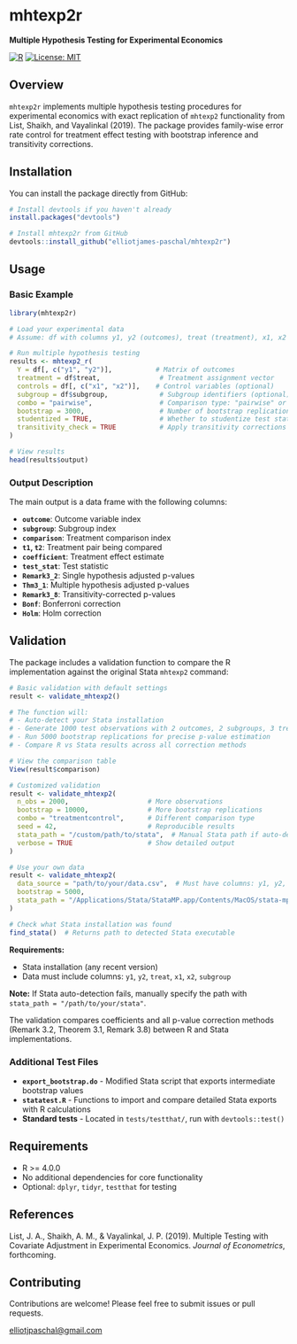 # mhtexp2r

**Multiple Hypothesis Testing for Experimental Economics**

[![R](https://img.shields.io/badge/R-%3E%3D4.0.0-blue.svg)](https://www.r-project.org/)
[![License: MIT](https://img.shields.io/badge/License-MIT-yellow.svg)](https://opensource.org/licenses/MIT)

## Overview

`mhtexp2r` implements multiple hypothesis testing procedures for experimental economics with exact replication of `mhtexp2` functionality from List, Shaikh, and Vayalinkal (2019). The package provides family-wise error rate control for treatment effect testing with bootstrap inference and transitivity corrections.

## Installation

You can install the package directly from GitHub:

```r
# Install devtools if you haven't already
install.packages("devtools")

# Install mhtexp2r from GitHub
devtools::install_github("elliotjames-paschal/mhtexp2r")
```

## Usage

### Basic Example

```r
library(mhtexp2r)

# Load your experimental data
# Assume: df with columns y1, y2 (outcomes), treat (treatment), x1, x2 (controls), subgroup

# Run multiple hypothesis testing
results <- mhtexp2_r(
  Y = df[, c("y1", "y2")],           # Matrix of outcomes
  treatment = df$treat,               # Treatment assignment vector
  controls = df[, c("x1", "x2")],    # Control variables (optional)
  subgroup = df$subgroup,             # Subgroup identifiers (optional)
  combo = "pairwise",                 # Comparison type: "pairwise" or "treatmentcontrol"
  bootstrap = 3000,                   # Number of bootstrap replications
  studentized = TRUE,                 # Whether to studentize test statistics
  transitivity_check = TRUE           # Apply transitivity corrections
)

# View results
head(results$output)
```

### Output Description

The main output is a data frame with the following columns:

- **`outcome`**: Outcome variable index
- **`subgroup`**: Subgroup index  
- **`comparison`**: Treatment comparison index
- **`t1`, `t2`**: Treatment pair being compared
- **`coefficient`**: Treatment effect estimate
- **`test_stat`**: Test statistic
- **`Remark3_2`**: Single hypothesis adjusted p-values
- **`Thm3_1`**: Multiple hypothesis adjusted p-values  
- **`Remark3_8`**: Transitivity-corrected p-values
- **`Bonf`**: Bonferroni correction
- **`Holm`**: Holm correction

## Validation

The package includes a validation function to compare the R implementation against the original Stata `mhtexp2` command:

```r
# Basic validation with default settings
result <- validate_mhtexp2()

# The function will:
# - Auto-detect your Stata installation
# - Generate 1000 test observations with 2 outcomes, 2 subgroups, 3 treatments
# - Run 5000 bootstrap replications for precise p-value estimation
# - Compare R vs Stata results across all correction methods

# View the comparison table
View(result$comparison)

# Customized validation
result <- validate_mhtexp2(
  n_obs = 2000,                    # More observations
  bootstrap = 10000,               # More bootstrap replications  
  combo = "treatmentcontrol",      # Different comparison type
  seed = 42,                       # Reproducible results
  stata_path = "/custom/path/to/stata",  # Manual Stata path if auto-detection fails
  verbose = TRUE                   # Show detailed output
)

# Use your own data
result <- validate_mhtexp2(
  data_source = "path/to/your/data.csv",  # Must have columns: y1, y2, treat, x1, x2, subgroup
  bootstrap = 5000,
  stata_path = "/Applications/Stata/StataMP.app/Contents/MacOS/stata-mp"  # Specify Stata location
)

# Check what Stata installation was found
find_stata()  # Returns path to detected Stata executable
```

**Requirements:**
- Stata installation (any recent version)
- Data must include columns: `y1`, `y2`, `treat`, `x1`, `x2`, `subgroup`

**Note:** If Stata auto-detection fails, manually specify the path with `stata_path = "/path/to/your/stata"`.

The validation compares coefficients and all p-value correction methods (Remark 3.2, Theorem 3.1, Remark 3.8) between R and Stata implementations.

### Additional Test Files

- **`export_bootstrap.do`** - Modified Stata script that exports intermediate bootstrap values
- **`statatest.R`** - Functions to import and compare detailed Stata exports with R calculations
- **Standard tests** - Located in `tests/testthat/`, run with `devtools::test()`

## Requirements

- R >= 4.0.0
- No additional dependencies for core functionality
- Optional: `dplyr`, `tidyr`, `testthat` for testing

## References

List, J. A., Shaikh, A. M., & Vayalinkal, J. P. (2019). Multiple Testing with Covariate Adjustment in Experimental Economics. *Journal of Econometrics*, forthcoming.

## Contributing

Contributions are welcome! Please feel free to submit issues or pull requests.

elliotjpaschal@gmail.com

